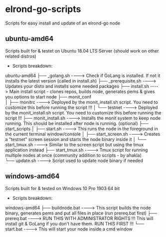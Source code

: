 # elrond-go-scripts
Scripts for easy install and update of an elrond-go node


## ubuntu-amd64
Scripts built for & testet on Ubuntu 18.04 LTS Server (should work on other related distros)

* Scripts breakdown:

ubuntu-amd64
├── _golang.sh          ----> Check if GoLang is installed. If not it installs the latest version (called in install.sh)
├── _prerequisite.sh    ----> Updates your disto and installs some needed packages
├── install.sh          ----> Main install script - clones repos, builds node, generates pems & gives you options to start node
├── monit_conf        
│   ├── monitrc         ----> Deployed by the monit_install.sh script. You need to customize this before running the script !!!
│   └── testnet         ----> Deployed by the monit_install.sh script. You need to customize this before running the script !!!
├── monit_install.sh    ----> Installs the monit system to keep node running. This should be installed after node is running. (optional)
├── start_scripts
│   ├── start.sh        ----> This runs the node in the foreground in the current terminal window/console
│   ├── start_screen.sh ----> Creates a "testnet" screen session and starts the node binary inside it
│   └── start_tmux.sh   ----> Similar to the screen script but using the tmux application instead
├── start_tmux.sh       ----> Tmux script for running multiple nodes at once (community addition to scripts - by ahakla)     
└── update.sh           ----> Script used to update node binary if needed


## windows-amd64
Scripts built for & tested on Windows 10 Pro 1903 64 bit

* Scripts breakdown:

windows-amd64
├── buildnode.bat       ----> This script builds the node binary, generates pems and put all files in place (run prereq.bat first)
├── prereq.bat          ----> RUN THIS WITH ADMINISTRATOR RIGHTS !!! This will install git & GoLang if you don't have them. RUN THIS FIRST !!!
└── start.bat           ----> This will start your node inside a cmd window

